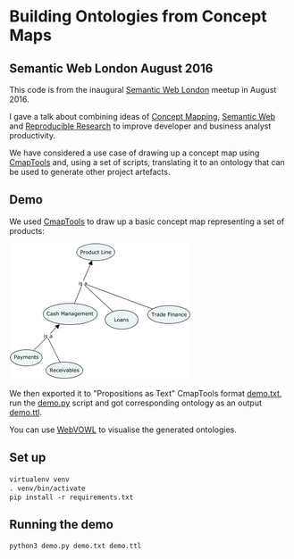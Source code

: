 # Building Ontologies from Concept Maps 

## Semantic Web London August 2016

This code is from the inaugural [Semantic Web London](http://www.meetup.com/semantic-web-london/events/232354771/) meetup in August 2016.

I gave a talk about combining ideas of [Concept Mapping](https://en.wikipedia.org/wiki/Concept_map), [Semantic Web](https://en.wikipedia.org/wiki/Semantic_Web) and [Reproducible Research](https://www.coursera.org/learn/reproducible-research) to improve developer and business analyst productivity.

We have considered a use case of drawing up a concept map using [CmapTools](http://cmap.ihmc.us/cmaptools/) and, using a set of scripts, translating it to an ontology that can be used to generate other project artefacts.

## Demo

We used [CmapTools](http://cmap.ihmc.us/cmaptools/) to draw up a basic concept map representing a set of products: 

![Concept Map](demo.png)

We then exported it to "Propositions as Text" CmapTools format [demo.txt](demo.txt), run the [demo.py](demo.py) script and got corresponding ontology as an output [demo.ttl](demo.ttl).

You can use [WebVOWL](http://vowl.visualdataweb.org/webvowl/index.html) to visualise the generated ontologies.

## Set up

```
virtualenv venv
. venv/bin/activate
pip install -r requirements.txt
```

## Running the demo

```
python3 demo.py demo.txt demo.ttl
```
